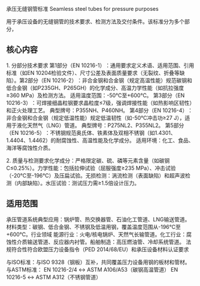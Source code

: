 承压无缝钢管标准
Seamless steel tubes for pressure purposes

用于​​承压设备​​的​​无缝钢管​​的技术要求、检测方法及交付条件。该标准分为多个部分，

## 核心内容
​​1. 分部分技术要求​​
​​第1部分（EN 10216-1）​​：​​通用要求​​
定义术语、适用范围、引用标准（如EN 10204检验文件）、尺寸公差及表面质量要求（无裂纹、折叠等缺陷）。
​​第2部分（EN 10216-2）​​：​​非合金钢和合金钢（规定高温性能）​​
规范碳钢和低合金钢（如P235GH、P265GH）的化学成分、高温力学性能（如抗拉强度≥360 MPa）及检测方法。
适用温度范围：-50℃至+600℃。
​​第3部分（EN 10216-3）​​：​​可焊接细晶粒钢​​
要求晶粒度≤7级，强调焊接性能（如热影响区韧性）和正火处理工艺。
典型牌号：P355NH、P460NH。
​​第4部分（EN 10216-4）​​：​​非合金钢和合金钢（规定低温性能）​​
规定低温韧性（如-50℃冲击功≥27 J），适用于液化天然气（LNG）管道。
典型牌号：P275NL2、P355NL2。
​​第5部分（EN 10216-5）​​：​​不锈钢​​
规范奥氏体、铁素体及双相不锈钢（如1.4301、1.4404、1.4462）的耐腐蚀性、高温性能及化学成分。
适用环境：化工、食品、海洋等腐蚀性介质。

​​2. 质量与检测要求​​
​​化学成分​​：严格限定碳、硫、磷等元素含量（如碳钢C≤0.25%）。
​​力学性能​​：包括拉伸试验（屈服强度≥235 MPa）、冲击试验（-20℃至-196℃）及压扁试验。
​​无损检测​​：涡流检测（表面缺陷）和超声波检测（内部缺陷）。
​​水压试验​​：测试压力需≥1.5倍设计压力。

## 适用范围​​

​​承压管道系统​​
​​典型应用​​：锅炉管、热交换器管、石油化工管道、LNG输送管道。
​​材料类型​​：碳钢、低合金钢、不锈钢及低温用钢，覆盖温度范围从-196℃至+600℃。
​​行业领域​​
​​能源行业​​：火电/核电锅炉、天然气长输管道。
​​化工行业​​：腐蚀性介质输送管道、反应器内衬管。
​​船舶制造​​：高压燃油管、冷却系统管道。
​​法规符合性​​
符合欧盟压力设备指令（PED 2014/68/EU）和承压设备材料认证要求

与ISO标准​​：与ISO 9328（钢板）互补，共同覆盖压力设备用钢的板材和管材。
​​
与ASTM标准​​：
EN 10216-2/4 ↔ ASTM A106/A53（碳钢高温管道）
EN 10216-5 ↔ ASTM A312（不锈钢管道）
